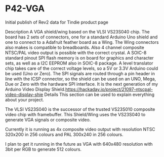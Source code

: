 # P42-VGA
Initial publish of Rev2 data for Tindie product page


Description
A VGA shield/wing based on the VLSI VS23S040 chip. The board has 2 sets of connectors, one for a standard Arduino Uno shield and one to connect to a Adafruit feather board as a Wing. The Wing connectors also makes is compatible to breadboards. Also 4 channel composite NTSC/PAL video output is possible with the correct crystal. A SOIC-8 standard pinout SPI flash memory is on board for graphics and character sets, as well as a I2C EEPROM also in SOIC-8 package. A level translator chip takes care of the correct voltage levels, so a 5V or 3.3V Arduino could be used (Uno or Zero). The SPI signals are routed through a pin header in line with the ICSP connector, so the shield can be used on an UNO, Mega, Due or Zero with the hardware SPI interface. It is the next generation of my Arduino Video Display Shield.https://hackaday.io/project/21097-ntscpal-video-display-shie
Details
This section can be used to explain everything about your project.

The VLSI VS23S040 is the successor of the trusted VS23S010 composite video chip with framebuffer. This Shield/Wing uses the VS23S040 to generate VGA signals or composite video.

Currently it is running as 4x composite video output with resolution NTSC 320x200 in 256 colours and PAL 300x240 in 256 colours.

I plan to get it running in the future as VGA with 640x480 resolution with  3bit per RGB to generate 512 colours.   
